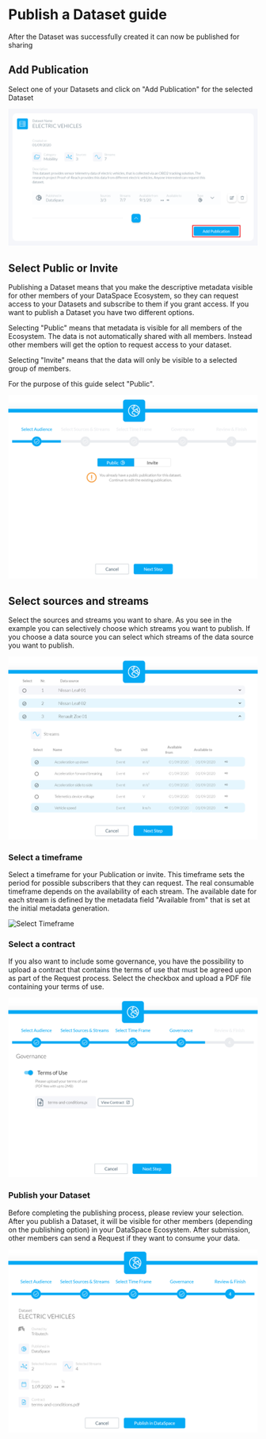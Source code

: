 # Publish a Dataset guide

After the Dataset was successfully created it can now be published for sharing 

## Add Publication

Select one of your Datasets and click on "Add Publication" for the selected Dataset

![Publish Datset](img/publish-dataset-select.png)

## Select Public or Invite

Publishing a Dataset means that you make the descriptive metadata visible for other members of your DataSpace Ecosystem, so they can request access to your Datasets and subscribe to them if you grant access. If you want to publish a Dataset you have two different options.

Selecting "Public" means that metadata is visible for all members of the Ecosystem. The data is not automatically shared with all members. Instead other members will get the option to request access to your dataset.

Selecting "Invite" means that the data will only be visible to a selected group of members.

For the purpose of this guide select "Public". 

![Select](img/publish-dataset-public-or-invite.png)

## Select sources and streams

Select the sources and streams you want to share. As you see in the example you can selectively choose which streams you want to publish. If you choose a data source you can select which streams of the data source you want to publish.


![Select Streams](img/publish-dataset-select-streams.png)

### Select a timeframe

Select a timeframe for your Publication or invite. This timeframe sets the period for possible subscribers that they can request. The real consumable timeframe depends on the availability of each stream. The available date for each stream is defined by the metadata field "Available from" that is set at the initial metadata generation.

![Select Timeframe](img/publish-dataset-timeframe.png)

### Select a contract

If you also want to include some governance, you have the possibility to upload a contract that contains the terms of use that must be agreed upon as part of the Request process. Select the checkbox and upload a PDF file containing your terms of use.

![Governace](img/publish-dataset-governace.png)

### Publish your Dataset

Before completing the publishing process, please review your selection. After you publish a Dataset, it will be visible for other members (depending on the publishing option) in your DataSpace Ecosystem. After submission, other members can send a Request if they want to consume your data.

![Review & Finisch](img/publish-dataset-finish.png)
